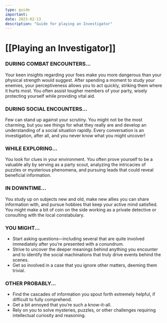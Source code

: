 ```yaml
---
type: guide
important:
date: 2023-02-13
description: "Guide for playing an Investigator"
---
```

# [[Playing an Investigator]]

### DURING COMBAT ENCOUNTERS...

Your keen insights regarding your foes make you more dangerous than your physical strength would suggest. After spending a moment to study your enemies, your perceptiveness allows you to act quickly, striking them where it hurts most. You often assist tougher members of your party, wisely protecting yourself while providing vital aid.

### DURING SOCIAL ENCOUNTERS...
Few can stand up against your scrutiny. You might not be the most charming, but you see things for what they really are and develop an understanding of a social situation rapidly. Every conversation is an investigation, after all, and you never know what you might uncover!

### WHILE EXPLORING...
You look for clues in your environment. You often prove yourself to be a valuable ally by serving as a party scout, analyzing the intricacies of puzzles or mysterious phenomena, and pursuing leads that could reveal beneficial information.

### IN DOWNTIME...
You study up on subjects new and old, make new allies you can share information with, and pursue hobbies that keep your active mind satisfied. You might make a bit of coin on the side working as a private detective or consulting with the local constabulary.

### YOU MIGHT...
- Start asking questions—including several that are quite involved immediately after you’re presented with a conundrum.
- Strive to uncover the deeper meanings behind anything you encounter and to identify the social machinations that truly drive events behind the scenes.
- Get so involved in a case that you ignore other matters, deeming them trivial.

### OTHER PROBABLY...
- Find the cascades of information you spout forth extremely helpful, if difficult to fully comprehend.
- Get a bit annoyed that you’re such a know-it-all.
- Rely on you to solve mysteries, puzzles, or other challenges requiring intellectual curiosity and reasoning.